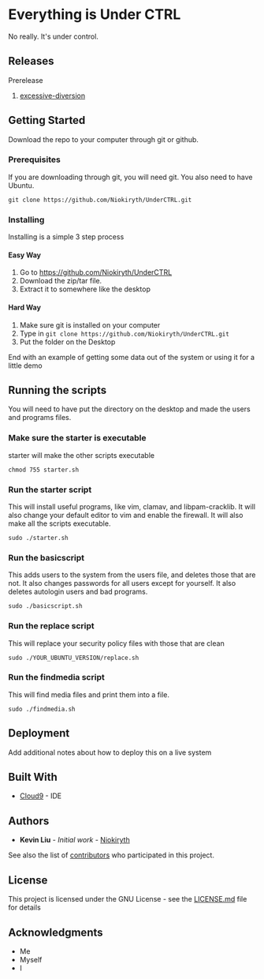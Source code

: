 # Everything is Under CTRL

No really. It's under control.

## Releases
Prerelease
1. [excessive-diversion](https://github.com/Niokiryth/UnderCTRL/releases/tag/v0.1.0.16-prealpha)
## Getting Started
Download the repo to your computer through git or github.

### Prerequisites
If you are downloading through git, you will need git. You also need to have Ubuntu.

```
git clone https://github.com/Niokiryth/UnderCTRL.git
```

### Installing

Installing is a simple 3 step process

#### Easy Way

1. Go to https://github.com/Niokiryth/UnderCTRL 
2. Download the zip/tar file.
3. Extract it to somewhere like the desktop


#### Hard Way

1. Make sure git is installed on your computer
2. Type in `git clone https://github.com/Niokiryth/UnderCTRL.git`
3. Put the folder on the Desktop


End with an example of getting some data out of the system or using it for a little demo

## Running the scripts

You will need to have put the directory on the desktop and made the users and programs files.

### Make sure the starter is executable
starter will make the other scripts executable
```
chmod 755 starter.sh
```

### Run the starter script

This will install useful programs, like vim, clamav, and libpam-cracklib. It will also change your default editor to vim and enable the firewall. It will also make all the scripts executable.

```
sudo ./starter.sh

```

### Run the basicscript

This adds users to the system from the users file, and deletes those that are not. It also changes passwords for all users except for yourself.
It also deletes autologin users and bad programs.

```
sudo ./basicscript.sh
```

### Run the replace script
This will replace your security policy files with those that are clean

```
sudo ./YOUR_UBUNTU_VERSION/replace.sh
```

### Run the findmedia script
This will find media files and print them into a file.
```
sudo ./findmedia.sh
```

## Deployment

Add additional notes about how to deploy this on a live system

## Built With

* [Cloud9](https://c9.io) - IDE

## Authors

* **Kevin Liu** - *Initial work* - [Niokiryth](https://github.com/Niokiryth)

See also the list of [contributors](https://github.com/your/project/contributors) who participated in this project.

## License

This project is licensed under the GNU License - see the [LICENSE.md](LICENSE.md) file for details

## Acknowledgments

* Me
* Myself
* I
